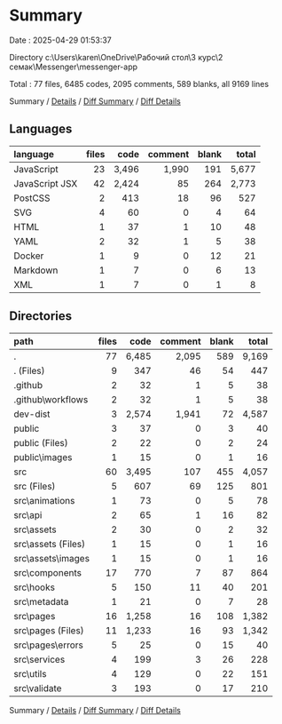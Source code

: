 # Summary

Date : 2025-04-29 01:53:37

Directory c:\\Users\\karen\\OneDrive\\Рабочий стол\\3 курс\\2 семак\\Messenger\\messenger-app

Total : 77 files,  6485 codes, 2095 comments, 589 blanks, all 9169 lines

Summary / [Details](details.md) / [Diff Summary](diff.md) / [Diff Details](diff-details.md)

## Languages
| language | files | code | comment | blank | total |
| :--- | ---: | ---: | ---: | ---: | ---: |
| JavaScript | 23 | 3,496 | 1,990 | 191 | 5,677 |
| JavaScript JSX | 42 | 2,424 | 85 | 264 | 2,773 |
| PostCSS | 2 | 413 | 18 | 96 | 527 |
| SVG | 4 | 60 | 0 | 4 | 64 |
| HTML | 1 | 37 | 1 | 10 | 48 |
| YAML | 2 | 32 | 1 | 5 | 38 |
| Docker | 1 | 9 | 0 | 12 | 21 |
| Markdown | 1 | 7 | 0 | 6 | 13 |
| XML | 1 | 7 | 0 | 1 | 8 |

## Directories
| path | files | code | comment | blank | total |
| :--- | ---: | ---: | ---: | ---: | ---: |
| . | 77 | 6,485 | 2,095 | 589 | 9,169 |
| . (Files) | 9 | 347 | 46 | 54 | 447 |
| .github | 2 | 32 | 1 | 5 | 38 |
| .github\\workflows | 2 | 32 | 1 | 5 | 38 |
| dev-dist | 3 | 2,574 | 1,941 | 72 | 4,587 |
| public | 3 | 37 | 0 | 3 | 40 |
| public (Files) | 2 | 22 | 0 | 2 | 24 |
| public\\images | 1 | 15 | 0 | 1 | 16 |
| src | 60 | 3,495 | 107 | 455 | 4,057 |
| src (Files) | 5 | 607 | 69 | 125 | 801 |
| src\\animations | 1 | 73 | 0 | 5 | 78 |
| src\\api | 2 | 65 | 1 | 16 | 82 |
| src\\assets | 2 | 30 | 0 | 2 | 32 |
| src\\assets (Files) | 1 | 15 | 0 | 1 | 16 |
| src\\assets\\images | 1 | 15 | 0 | 1 | 16 |
| src\\components | 17 | 770 | 7 | 87 | 864 |
| src\\hooks | 5 | 150 | 11 | 40 | 201 |
| src\\metadata | 1 | 21 | 0 | 7 | 28 |
| src\\pages | 16 | 1,258 | 16 | 108 | 1,382 |
| src\\pages (Files) | 11 | 1,233 | 16 | 93 | 1,342 |
| src\\pages\\errors | 5 | 25 | 0 | 15 | 40 |
| src\\services | 4 | 199 | 3 | 26 | 228 |
| src\\utils | 4 | 129 | 0 | 22 | 151 |
| src\\validate | 3 | 193 | 0 | 17 | 210 |

Summary / [Details](details.md) / [Diff Summary](diff.md) / [Diff Details](diff-details.md)